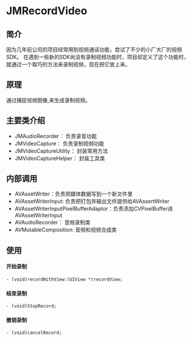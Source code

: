 # JMRecordVideo
## 简介
因为几年前公司的项目经常用到视频通话功能，尝试了不少的小厂大厂的视频SDK。
在遇到一些新的SDK尚没有录制视频功能时，项目却定义了这个功能时，就通过一个取巧的方法来录制视频，现在把它放上来。

## 原理
通过捕捉视频图像,来生成录制视频。

## 主要类介绍
* JMAudioRecorder： 负责录音功能
* JMVideoCapture：  负责录制视频功能 
* JMVideoCaptureUtility： 封装常用方法
* JMVideoCaptureHelper：  封装工具类

## 内部调用
* AVAssetWriter：负责把媒体数据写到一个新文件里
* AVAssetWriterInput: 负责把打包并输出文件提供给AVAssertWriter
* AVAssetWriterInputPixelBufferAdaptor：负责添加CVPixelBuffer进AVAssetWriterInput
* AVAudioRecorder： 音频录制类
* AVMutableComposition: 音频和视频合成类

## 使用


#### 开始录制
```
- (void)recordWithView:(UIView *)recordView;
```

#### 结束录制
```
- (void)StopRecord;
```

#### 撤销录制
```
- (void)cancelRecord;
```
